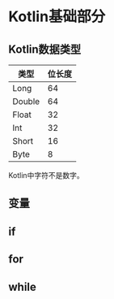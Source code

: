 # Kotlin基础部分

## Kotlin数据类型

类型 | 位长度
------|------
Long | 64
Double | 64
Float | 32
Int | 32
Short | 16
Byte | 8

Kotlin中字符不是数字。

## 变量

## if

## for

## while
